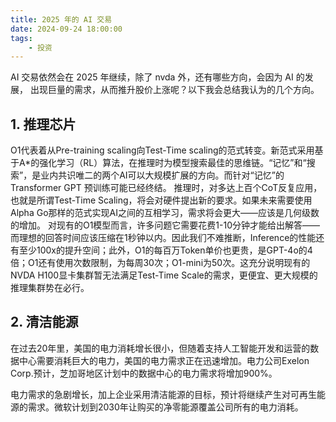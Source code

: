 ```yaml
---
title: 2025 年的 AI 交易
date: 2024-09-24 18:00:00
tags:
    - 投资
---
```


AI 交易依然会在 2025 年继续，除了 nvda 外，还有哪些方向，会因为 AI 的发展， 出现巨量的需求，从而推升股价上涨呢？以下我会总结我认为的几个方向。

## 1. 推理芯片
O1代表着从Pre-training scaling向Test-Time scaling的范式转变。新范式采用基于A*的强化学习（RL）算法，在推理时为模型搜索最佳的思维链。“记忆”和“搜索”，是业内共识唯二的两个AI可以大规模扩展的方向。而针对“记忆”的Transformer GPT 预训练可能已经终结。
推理时，对多达上百个CoT反复应用，也就是所谓Test-Time Scaling，将会对硬件提出新的要求。如果未来需要使用Alpha Go那样的范式实现AI之间的互相学习，需求将会更大——应该是几何级数的增加。
对现有的O1模型而言，许多问题它需要花费1-10分钟才能给出解答——而理想的回答时间应该压缩在1秒钟以内。因此我们不难推断，Inference的性能还有至少100x的提升空间；此外，O1的每百万Token单价也更贵，是GPT-4o的4倍；O1还有使用次数限制，为每周30次；O1-mini为50次。这充分说明现有的NVDA H100显卡集群暂无法满足Test-Time Scale的需求，更便宜、更大规模的推理集群势在必行。

## 2. 清洁能源
在过去20年里，美国的电力消耗增长很小，但随着支持人工智能开发和运营的数据中心需要消耗巨大的电力，美国的电力需求正在迅速增加。电力公司Exelon Corp.预计，芝加哥地区计划中的数据中心的电力需求将增加900%。

电力需求的急剧增长，加上企业采用清洁能源的目标，预计将继续产生对可再生能源的需求。微软计划到2030年让购买的净零能源覆盖公司所有的电力消耗。